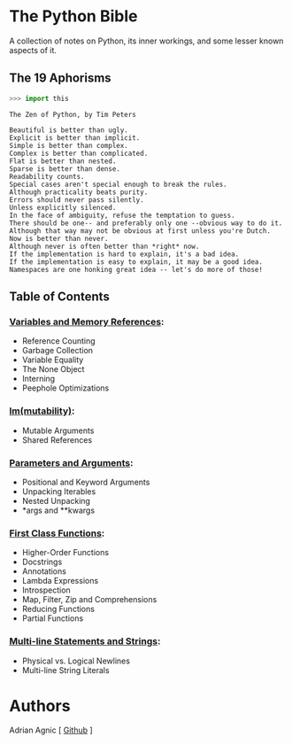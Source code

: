 # The Python Bible
A collection of notes on Python, its inner workings, and some lesser known aspects of it.

## The 19 Aphorisms
```python
>>> import this
```
```
The Zen of Python, by Tim Peters

Beautiful is better than ugly.
Explicit is better than implicit.
Simple is better than complex.
Complex is better than complicated.
Flat is better than nested.
Sparse is better than dense.
Readability counts.
Special cases aren't special enough to break the rules.
Although practicality beats purity.
Errors should never pass silently.
Unless explicitly silenced.
In the face of ambiguity, refuse the temptation to guess.
There should be one-- and preferably only one --obvious way to do it.
Although that way may not be obvious at first unless you're Dutch.
Now is better than never.
Although never is often better than *right* now.
If the implementation is hard to explain, it's a bad idea.
If the implementation is easy to explain, it may be a good idea.
Namespaces are one honking great idea -- let's do more of those!
```

## Table of Contents
### [Variables and Memory References](<Variables and Memory References.ipynb>):
- Reference Counting
- Garbage Collection
- Variable Equality
- The None Object
- Interning
- Peephole Optimizations

### [Im(mutability)](<Im(mutability).ipynb>):
- Mutable Arguments
- Shared References

### [Parameters and Arguments](<Parameters and Arguments.ipynb>):
- Positional and Keyword Arguments
- Unpacking Iterables
- Nested Unpacking
- *args and **kwargs

### [First Class Functions](<First Class Functions.ipynb>):
- Higher-Order Functions
- Docstrings
- Annotations
- Lambda Expressions
- Introspection
- Map, Filter, Zip and Comprehensions
- Reducing Functions
- Partial Functions

### [Multi-line Statements and Strings](<Multi-line Statements and Strings.ipynb>):
- Physical vs. Logical Newlines
- Multi-line String Literals


# Authors
Adrian Agnic [ [Github](https://github.com/ajagnic) ]
